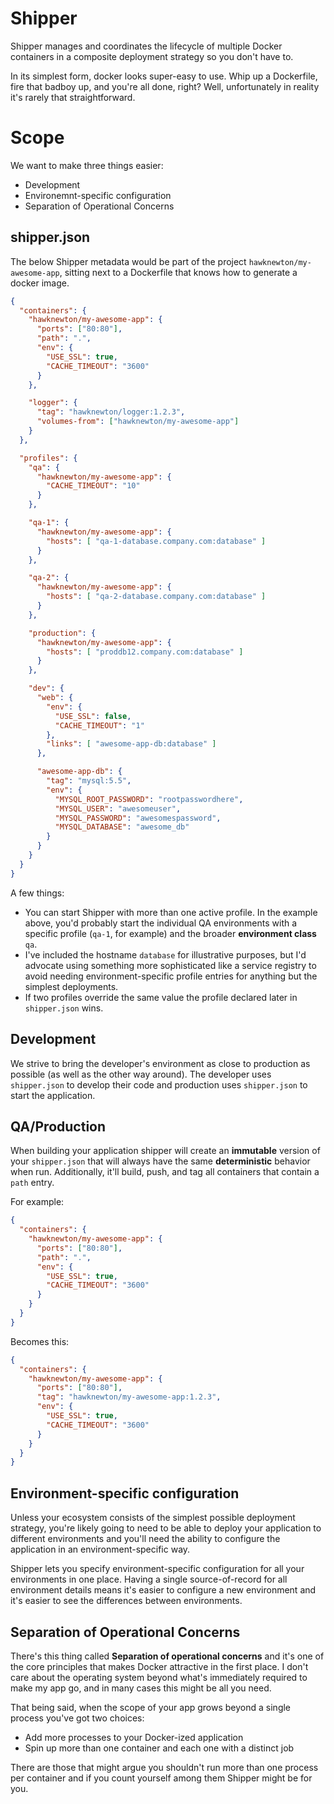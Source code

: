 # Shipper

Shipper manages and coordinates the lifecycle of multiple Docker containers
in a composite deployment strategy so you don't have to.

In its simplest form, docker looks super-easy to use.  Whip up a Dockerfile,
fire that badboy up, and you're all done, right?  Well, unfortunately
in reality it's rarely that straightforward.

# Scope

We want to make three things easier:
* Development
* Environemnt-specific configuration
* Separation of Operational Concerns

## shipper.json

The below Shipper metadata would be part of the project
`hawknewton/my-awesome-app`, sitting next to a Dockerfile that knows how to
generate a docker image.

```json
{
  "containers": {
    "hawknewton/my-awesome-app": {
      "ports": ["80:80"],
      "path": ".",
      "env": {
        "USE_SSL": true,
        "CACHE_TIMEOUT": "3600"
      }
    },

    "logger": {
      "tag": "hawknewton/logger:1.2.3",
      "volumes-from": ["hawknewton/my-awesome-app"]
    }
  },

  "profiles": {
    "qa": {
      "hawknewton/my-awesome-app": {
        "CACHE_TIMEOUT": "10"
      }
    },

    "qa-1": {
      "hawknewton/my-awesome-app": {
        "hosts": [ "qa-1-database.company.com:database" ]
      }
    },

    "qa-2": {
      "hawknewton/my-awesome-app": {
        "hosts": [ "qa-2-database.company.com:database" ]
      }
    },

    "production": {
      "hawknewton/my-awesome-app": {
        "hosts": [ "proddb12.company.com:database" ]
      }
    },

    "dev": {
      "web": {
        "env": {
          "USE_SSL": false,
          "CACHE_TIMEOUT": "1"
        },
        "links": [ "awesome-app-db:database" ]
      },

      "awesome-app-db": {
        "tag": "mysql:5.5",
        "env": {
          "MYSQL_ROOT_PASSWORD": "rootpasswordhere",
          "MYSQL_USER": "awesomeuser",
          "MYSQL_PASSWORD": "awesomespassword",
          "MYSQL_DATABASE": "awesome_db"
        }
      }
    }
  }
}
```

A few things:
* You can start Shipper with more than one active profile. In the example
  above, you'd probably start the individual QA environments with a
  specific profile (`qa-1`, for example) and the broader **environment class**
  `qa`.
* I've included the hostname `database` for illustrative purposes, but I'd
  advocate using something more sophisticated like a service registry to avoid
  needing environment-specific profile entries for anything but the simplest
  deployments.
* If two profiles override the same value the profile declared later in
  `shipper.json` wins.

## Development

We strive to bring the developer's environment as close to production as
possible (as well as the other way around).  The developer uses
`shipper.json` to develop their code and production uses `shipper.json`
to start the application.

## QA/Production

When building your application shipper will create an **immutable** version of
your `shipper.json` that will always have the same **deterministic** behavior when
run. Additionally, it'll build, push, and tag all containers that contain a
`path` entry.

For example:

```json
{
  "containers": {
    "hawknewton/my-awesome-app": {
      "ports": ["80:80"],
      "path": ".",
      "env": {
        "USE_SSL": true,
        "CACHE_TIMEOUT": "3600"
      }
    }
  }
}
```

Becomes this:

```json
{
  "containers": {
    "hawknewton/my-awesome-app": {
      "ports": ["80:80"],
      "tag": "hawknewton/my-awesome-app:1.2.3",
      "env": {
        "USE_SSL": true,
        "CACHE_TIMEOUT": "3600"
      }
    }
  }
}
```

## Environment-specific configuration

Unless your ecosystem consists of the simplest possible deployment strategy,
you're likely going to need to be able to deploy your application to different
environments and you'll need the ability to configure the application in an
environment-specific way.

Shipper lets you specify environment-specific configuration for all your
environments in one place.  Having a single source-of-record for all
environment details means it's easier to configure a new environment and it's
easier to see the differences between environments.

## Separation of Operational Concerns

There's this thing called **Separation of operational concerns** and it's one
of the core principles that makes Docker attractive in the first place.  I
don't care about the operating system beyond what's immediately
required to make my app go, and in many cases this might be all you need.

That being said, when the scope of your app grows beyond a single process
you've got two choices:
* Add more processes to your Docker-ized application
* Spin up more than one container and each one with a distinct job

There are those that might argue you shouldn't run more than one process
per container and if you count yourself among them Shipper might be for you.
